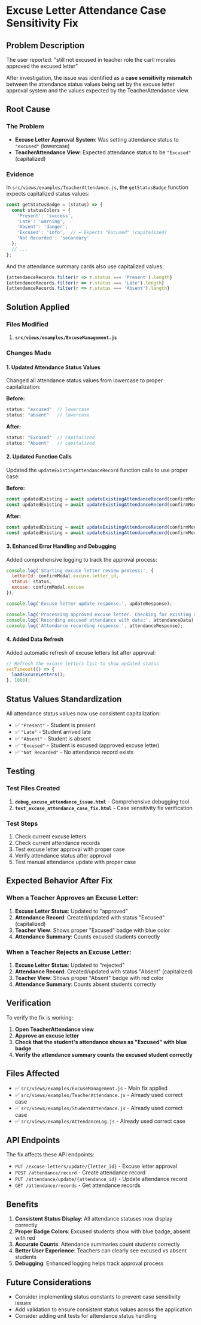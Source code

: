 # Excuse Letter Attendance Case Sensitivity Fix

## Problem Description

The user reported: "still not excused in teacher role the carll morales approved the excused letter"

After investigation, the issue was identified as a **case sensitivity mismatch** between the attendance status values being set by the excuse letter approval system and the values expected by the TeacherAttendance view.

## Root Cause

### The Problem
- **Excuse Letter Approval System**: Was setting attendance status to `"excused"` (lowercase)
- **TeacherAttendance View**: Expected attendance status to be `"Excused"` (capitalized)

### Evidence
In `src/views/examples/TeacherAttendance.js`, the `getStatusBadge` function expects capitalized status values:

```javascript
const getStatusBadge = (status) => {
  const statusColors = {
    'Present': 'success',
    'Late': 'warning', 
    'Absent': 'danger',
    'Excused': 'info',  // ← Expects "Excused" (capitalized)
    'Not Recorded': 'secondary'
  };
  // ...
};
```

And the attendance summary cards also use capitalized values:

```javascript
{attendanceRecords.filter(r => r.status === 'Present').length}
{attendanceRecords.filter(r => r.status === 'Late').length}
{attendanceRecords.filter(r => r.status === 'Absent').length}
```

## Solution Applied

### Files Modified
1. **`src/views/examples/ExcuseManagement.js`**

### Changes Made

#### 1. Updated Attendance Status Values
Changed all attendance status values from lowercase to proper capitalization:

**Before:**
```javascript
status: "excused"  // lowercase
status: "absent"   // lowercase
```

**After:**
```javascript
status: "Excused"  // capitalized
status: "Absent"   // capitalized
```

#### 2. Updated Function Calls
Updated the `updateExistingAttendanceRecord` function calls to use proper case:

**Before:**
```javascript
const updatedExisting = await updateExistingAttendanceRecord(confirmModal.excuse, "excused", notes);
const updatedExisting = await updateExistingAttendanceRecord(confirmModal.excuse, "absent", notes);
```

**After:**
```javascript
const updatedExisting = await updateExistingAttendanceRecord(confirmModal.excuse, "Excused", notes);
const updatedExisting = await updateExistingAttendanceRecord(confirmModal.excuse, "Absent", notes);
```

#### 3. Enhanced Error Handling and Debugging
Added comprehensive logging to track the approval process:

```javascript
console.log('Starting excuse letter review process:', {
  letterId: confirmModal.excuse.letter_id,
  status: status,
  excuse: confirmModal.excuse
});

console.log('Excuse letter update response:', updateResponse);

console.log('Processing approved excuse letter. Checking for existing attendance...');
console.log('Recording excused attendance with data:', attendanceData);
console.log('Attendance recording response:', attendanceResponse);
```

#### 4. Added Data Refresh
Added automatic refresh of excuse letters list after approval:

```javascript
// Refresh the excuse letters list to show updated status
setTimeout(() => {
  loadExcuseLetters();
}, 1000);
```

## Status Values Standardization

All attendance status values now use consistent capitalization:

- ✅ `"Present"` - Student is present
- ✅ `"Late"` - Student arrived late  
- ✅ `"Absent"` - Student is absent
- ✅ `"Excused"` - Student is excused (approved excuse letter)
- ✅ `"Not Recorded"` - No attendance record exists

## Testing

### Test Files Created
1. **`debug_excuse_attendance_issue.html`** - Comprehensive debugging tool
2. **`test_excuse_attendance_case_fix.html`** - Case sensitivity fix verification

### Test Steps
1. Check current excuse letters
2. Check current attendance records  
3. Test excuse letter approval with proper case
4. Verify attendance status after approval
5. Test manual attendance update with proper case

## Expected Behavior After Fix

### When a Teacher Approves an Excuse Letter:
1. **Excuse Letter Status**: Updated to "approved"
2. **Attendance Record**: Created/updated with status "Excused" (capitalized)
3. **Teacher View**: Shows proper "Excused" badge with blue color
4. **Attendance Summary**: Counts excused students correctly

### When a Teacher Rejects an Excuse Letter:
1. **Excuse Letter Status**: Updated to "rejected"  
2. **Attendance Record**: Created/updated with status "Absent" (capitalized)
3. **Teacher View**: Shows proper "Absent" badge with red color
4. **Attendance Summary**: Counts absent students correctly

## Verification

To verify the fix is working:

1. **Open TeacherAttendance view**
2. **Approve an excuse letter**
3. **Check that the student's attendance shows as "Excused" with blue badge**
4. **Verify the attendance summary counts the excused student correctly**

## Files Affected

- ✅ `src/views/examples/ExcuseManagement.js` - Main fix applied
- ✅ `src/views/examples/TeacherAttendance.js` - Already used correct case
- ✅ `src/views/examples/StudentAttendance.js` - Already used correct case
- ✅ `src/views/examples/AttendanceLog.js` - Already used correct case

## API Endpoints

The fix affects these API endpoints:
- `PUT /excuse-letters/update/{letter_id}` - Excuse letter approval
- `POST /attendance/record` - Create attendance record
- `PUT /attendance/update/{attendance_id}` - Update attendance record
- `GET /attendance/records` - Get attendance records

## Benefits

1. **Consistent Status Display**: All attendance statuses now display correctly
2. **Proper Badge Colors**: Excused students show with blue badge, absent with red
3. **Accurate Counts**: Attendance summaries count students correctly
4. **Better User Experience**: Teachers can clearly see excused vs absent students
5. **Debugging**: Enhanced logging helps track approval process

## Future Considerations

- Consider implementing status constants to prevent case sensitivity issues
- Add validation to ensure consistent status values across the application
- Consider adding unit tests for attendance status handling
